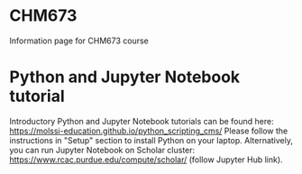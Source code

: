 # CHM673
Information page for CHM673 course

# Python and Jupyter Notebook tutorial
Introductory Python and Jupyter Notebook tutorials can be found here:
https://molssi-education.github.io/python_scripting_cms/
Please follow the instructions in "Setup" section to install Python on your laptop. 
Alternatively, you can run Jupyter Notebook on Scholar cluster: https://www.rcac.purdue.edu/compute/scholar/ (follow Jupyter Hub link). 
